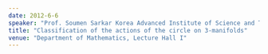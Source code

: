 ```yaml
---
date: 2012-6-6
speaker: "Prof. Soumen Sarkar Korea Advanced Institute of Science and Technology"
title: "Classification of the actions of the circle on 3-manifolds"
venue: "Department of Mathematics, Lecture Hall I"
---
```


